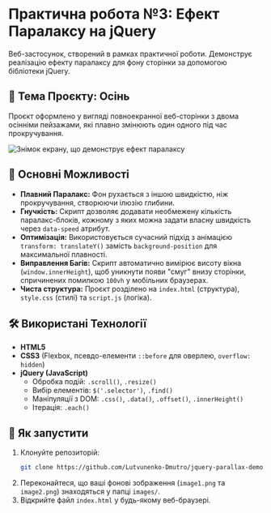 # Практична робота №3: Ефект Паралаксу на jQuery

Веб-застосунок, створений в рамках практичної роботи. Демонструє реалізацію ефекту паралаксу для фону сторінки за допомогою бібліотеки jQuery.

## 🍂 Тема Проєкту: Осінь

Проєкт оформлено у вигляді повноекранної веб-сторінки з двома осінніми пейзажами, які плавно змінюють один одного під час прокручування.

![Знімок екрану, що демонструє ефект паралаксу](images/Осінь.gif)

## 🚀 Основні Можливості

* **Плавний Паралакс:** Фон рухається з іншою швидкістю, ніж прокручування, створюючи ілюзію глибини.
* **Гнучкість:** Скрипт дозволяє додавати необмежену кількість паралакс-блоків, кожному з яких можна задати власну швидкість через `data-speed` атрибут.
* **Оптимізація:** Використовується сучасний підхід з анімацією `transform: translateY()` замість `background-position` для максимальної плавності.
* **Виправлення Багів:** Скрипт автоматично вимірює висоту вікна (`window.innerHeight`), щоб уникнути появи "смуг" внизу сторінки, спричинених помилкою `100vh` у мобільних браузерах.
* **Чиста структура:** Проєкт розділено на `index.html` (структура), `style.css` (стилі) та `script.js` (логіка).

## 🛠️ Використані Технології

* **HTML5**
* **CSS3** (Flexbox, псевдо-елементи `::before` для оверлею, `overflow: hidden`)
* **jQuery (JavaScript)**
    * Обробка подій: `.scroll()`, `.resize()`
    * Вибір елементів: `$('.selector')`, `.find()`
    * Маніпуляції з DOM: `.css()`, `.data()`, `.offset()`, `.innerHeight()`
    * Ітерація: `.each()`

## 🏃 Як запустити

1.  Клонуйте репозиторій:
    ```bash
    git clone https://github.com/Lutvunenko-Dmutro/jquery-parallax-demo.git
    ```
2.  Переконайтеся, що ваші фонові зображення (`image1.png` та `image2.png`) знаходяться у папці `images/`.
3.  Відкрийте файл `index.html` у будь-якому веб-браузері.
